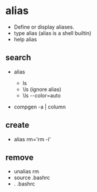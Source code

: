 # alias

- Define or display aliases.
- type alias (alias is a shell builtin)
- help alias

## search

- alias
  - ls
  - \ls (ignore alias)
  - \ls --color=auto

- compgen -a | column

## create

- alias rm='rm -i'

## remove

- unalias rm
- source .bashrc
- . .bashrc
